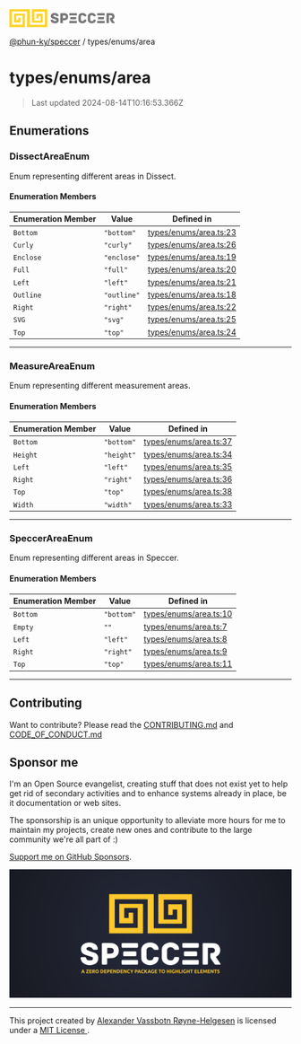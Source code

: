 <img alt="SPECCER logo" src="https://raw.githubusercontent.com/phun-ky/speccer/main/public/logo-speccer-horizontal-colored-package.svg?raw=true" style="max-height:32px;"/>

[@phun-ky/speccer](../../README.md) / types/enums/area

# types/enums/area

> Last updated 2024-08-14T10:16:53.366Z

## Enumerations

### DissectAreaEnum

Enum representing different areas in Dissect.

#### Enumeration Members

| Enumeration Member | Value | Defined in |
| ------ | ------ | ------ |
| `Bottom` | `"bottom"` | [types/enums/area.ts:23](https://github.com/phun-ky/speccer/blob/main/src/types/enums/area.ts#L23) |
| `Curly` | `"curly"` | [types/enums/area.ts:26](https://github.com/phun-ky/speccer/blob/main/src/types/enums/area.ts#L26) |
| `Enclose` | `"enclose"` | [types/enums/area.ts:19](https://github.com/phun-ky/speccer/blob/main/src/types/enums/area.ts#L19) |
| `Full` | `"full"` | [types/enums/area.ts:20](https://github.com/phun-ky/speccer/blob/main/src/types/enums/area.ts#L20) |
| `Left` | `"left"` | [types/enums/area.ts:21](https://github.com/phun-ky/speccer/blob/main/src/types/enums/area.ts#L21) |
| `Outline` | `"outline"` | [types/enums/area.ts:18](https://github.com/phun-ky/speccer/blob/main/src/types/enums/area.ts#L18) |
| `Right` | `"right"` | [types/enums/area.ts:22](https://github.com/phun-ky/speccer/blob/main/src/types/enums/area.ts#L22) |
| `SVG` | `"svg"` | [types/enums/area.ts:25](https://github.com/phun-ky/speccer/blob/main/src/types/enums/area.ts#L25) |
| `Top` | `"top"` | [types/enums/area.ts:24](https://github.com/phun-ky/speccer/blob/main/src/types/enums/area.ts#L24) |

***

### MeasureAreaEnum

Enum representing different measurement areas.

#### Enumeration Members

| Enumeration Member | Value | Defined in |
| ------ | ------ | ------ |
| `Bottom` | `"bottom"` | [types/enums/area.ts:37](https://github.com/phun-ky/speccer/blob/main/src/types/enums/area.ts#L37) |
| `Height` | `"height"` | [types/enums/area.ts:34](https://github.com/phun-ky/speccer/blob/main/src/types/enums/area.ts#L34) |
| `Left` | `"left"` | [types/enums/area.ts:35](https://github.com/phun-ky/speccer/blob/main/src/types/enums/area.ts#L35) |
| `Right` | `"right"` | [types/enums/area.ts:36](https://github.com/phun-ky/speccer/blob/main/src/types/enums/area.ts#L36) |
| `Top` | `"top"` | [types/enums/area.ts:38](https://github.com/phun-ky/speccer/blob/main/src/types/enums/area.ts#L38) |
| `Width` | `"width"` | [types/enums/area.ts:33](https://github.com/phun-ky/speccer/blob/main/src/types/enums/area.ts#L33) |

***

### SpeccerAreaEnum

Enum representing different areas in Speccer.

#### Enumeration Members

| Enumeration Member | Value | Defined in |
| ------ | ------ | ------ |
| `Bottom` | `"bottom"` | [types/enums/area.ts:10](https://github.com/phun-ky/speccer/blob/main/src/types/enums/area.ts#L10) |
| `Empty` | `""` | [types/enums/area.ts:7](https://github.com/phun-ky/speccer/blob/main/src/types/enums/area.ts#L7) |
| `Left` | `"left"` | [types/enums/area.ts:8](https://github.com/phun-ky/speccer/blob/main/src/types/enums/area.ts#L8) |
| `Right` | `"right"` | [types/enums/area.ts:9](https://github.com/phun-ky/speccer/blob/main/src/types/enums/area.ts#L9) |
| `Top` | `"top"` | [types/enums/area.ts:11](https://github.com/phun-ky/speccer/blob/main/src/types/enums/area.ts#L11) |

***

## Contributing

Want to contribute? Please read the [CONTRIBUTING.md](https://github.com/phun-ky/speccer/blob/main/CONTRIBUTING.md) and [CODE_OF_CONDUCT.md](https://github.com/phun-ky/speccer/blob/main/CODE_OF_CONDUCT.md)

## Sponsor me

I'm an Open Source evangelist, creating stuff that does not exist yet to help get rid of secondary activities and to enhance systems already in place, be it documentation or web sites.

The sponsorship is an unique opportunity to alleviate more hours for me to maintain my projects, create new ones and contribute to the large community we're all part of :)

[Support me on GitHub Sponsors](https://github.com/sponsors/phun-ky).

![Speccer banner, with logo and slogan: A zero dependency package to highlight elements](https://github.com/phun-ky/speccer/blob/main/public/speccer-banner.png?raw=true)

***
<p class="ph">
  This project created by
  <a rel="noopener noreferrer" target="_blank" class="ph" href="http://phun-ky.net" property="cc:attributionName">
    Alexander Vassbotn Røyne-Helgesen</a>
  is licensed under a
  <a rel="noopener noreferrer" target="_blank" class="ph" href="https://choosealicense.com/licenses/mit/">
    MIT License </a>.
</p>
